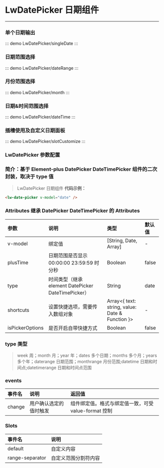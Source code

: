 # LwDatePicker 日期组件

---

### 单个日期输出

::: demo
LwDatePicker/singleDate
:::

### 日期范围选择

::: demo
LwDatePicker/dateRange
:::

### 月份范围选择

::: demo
LwDatePicker/month
:::

### 日期&时间范围选择

::: demo
LwDatePicker/dateTime
:::

### 插槽使用及自定义日期面板

::: demo
LwDatePicker/slotCustomize
:::

### LwDatePicker 参数配置

### 简介：基于 Element-plus DatePicker DateTimePicker 组件的二次封装，取决于 type 值

> LwDatePicker 日期组件 **代码示例：**

```html
<lw-date-picker v-model="date" />
```

### Attributes 继承 DatePicker DateTimePicker 的 Attributes

| 参数            | 说明                                               | 类型                                            | 默认值 |
| :-------------- | :------------------------------------------------- | :---------------------------------------------- | :----- |
| v-model         | 绑定值                                             | [String, Date, Array]                           | -      |
| plusTime        | 日期范围是否显示 00:00:00 23:59:59 时分秒          | Boolean                                         | false  |
| type            | 时间类型（继承 element DatePicker DateTimePicker） | String                                          | date   |
| shortcuts       | 设置快捷选项，需要传入数组对象                     | Array<{ text: string, value: Date & Function }> | -      |
| isPickerOptions | 是否开启自带快捷方式                               | Boolean                                         | false  |

### type 类型

> week 周；month 月；year 年；dates 多个日期；months 多个月；years 多个年；daterange 日期范围；monthrange 月份范围;datetime 日期和时间点;datetimerange 日期和时间点范围

### events

| 事件名 | 说明                   | 返回值                                               |
| :----- | :--------------------- | :--------------------------------------------------- |
| change | 用户确认选定的值时触发 | 组件绑定值。格式与绑定值一致，可受 value-format 控制 |

### Slots

| 事件名          | 说明                 |
| :-------------- | :------------------- |
| default         | 自定义内容           |
| range-separator | 自定义范围分割符内容 |
